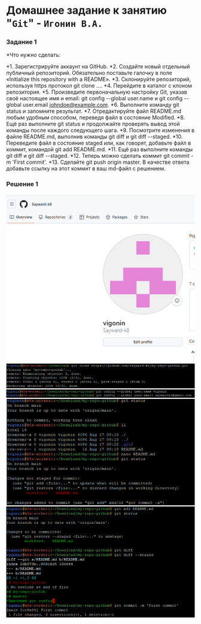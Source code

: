 # Домашнее задание к занятию "`Git`" - `Игонин В.А.`
### Задание 1
*Что нужно сделать:

 *1. Зарегистрируйте аккаунт на GitHub.
 *2. Создайте новый отдельный публичный репозиторий. Обязательно поставьте галочку в поле «Initialize this repository with a README».
 *3. Склонируйте репозиторий, используя https протокол git clone ....
 *4. Перейдите в каталог с клоном репозитория.
 *5. Произведите первоначальную настройку Git, указав своё настоящее имя и email: git config --global user.name и git config --global user.email johndoe@example.com.
 *6. Выполните команду git status и запомните результат.
 *7. Отредактируйте файл README.md любым удобным способом, переведя файл в состояние Modified.
 *8. Ещё раз выполните git status и продолжайте проверять вывод этой команды после каждого следующего шага.
 *9. Посмотрите изменения в файле README.md, выполнив команды git diff и git diff --staged.
 *10. Переведите файл в состояние staged или, как говорят, добавьте файл в коммит, командой git add README.md.
 *11. Ещё раз выполните команды git diff и git diff --staged.
 *12. Теперь можно сделать коммит git commit -m 'First commit'.
 *13. Сделайте git push origin master.
В качестве ответа добавьте ссылку на этот коммит в ваш md-файл с решением.

### Решение 1

![alt text](https://github.com/Sayward-k8/my-repo-github/blob/53b9a201a483cb465d83317befc3cf0ceb7368eb/img/first.png)
![alt text](https://github.com/Sayward-k8/my-repo-github/blob/53b9a201a483cb465d83317befc3cf0ceb7368eb/img/1.png)
![alt text](https://github.com/Sayward-k8/my-repo-github/blob/53b9a201a483cb465d83317befc3cf0ceb7368eb/img/2.png)
![alt text](https://github.com/Sayward-k8/my-repo-github/blob/53b9a201a483cb465d83317befc3cf0ceb7368eb/img/3.png)
![alt text](https://github.com/Sayward-k8/my-repo-github/blob/53b9a201a483cb465d83317befc3cf0ceb7368eb/img/4.png)
